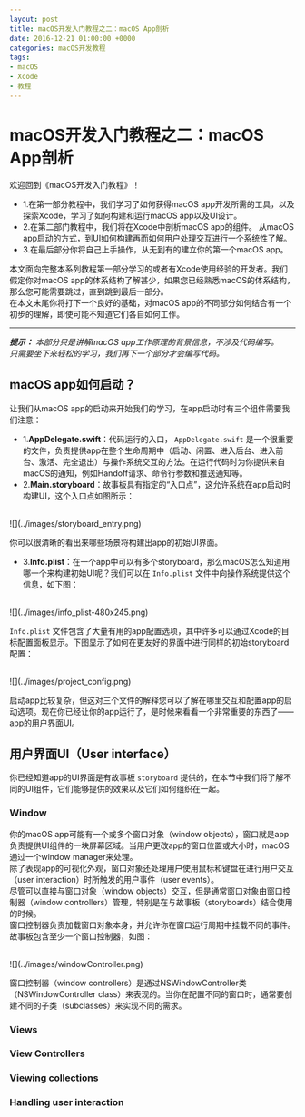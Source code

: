 ```yaml
---
layout: post
title: macOS开发入门教程之二：macOS App剖析
date: 2016-12-21 01:00:00 +0000
categories: macOS开发教程
tags:
- macOS
- Xcode
- 教程
---
```

# macOS开发入门教程之二：macOS App剖析
欢迎回到《macOS开发入门教程》！
- 1.在第一部分教程中，我们学习了如何获得macOS app开发所需的工具，以及探索Xcode，学习了如何构建和运行macOS app以及UI设计。  
- 2.在第二部门教程中，我们将在Xcode中剖析macOS app的组件。 从macOS app启动的方式，到UI如何构建再而如何用户处理交互进行一个系统性了解。  
- 3.在最后部分你将自己上手操作，从无到有的建立你的第一个macOS app。  

本文面向完整本系列教程第一部分学习的或者有Xcode使用经验的开发者。我们假定你对macOS app的体系结构了解甚少，如果您已经熟悉macOS的体系结构，那么您可能需要跳过，直到跳到最后一部分。  
在本文末尾你将打下一个良好的基础，对macOS app的不同部分如何结合有一个初步的理解，即使可能不知道它们各自如何工作。  

---
***提示：*** *本部分只是讲解macOS app工作原理的背景信息，不涉及代码编写。*  
*只需要坐下来轻松的学习，我们再下一个部分才会编写代码。*  
## macOS app如何启动？
让我们从macOS app的启动来开始我们的学习，在app启动时有三个组件需要我们注意：  
- 1.**AppDelegate.swift**：代码运行的入口， `AppDelegate.swift` 是一个很重要的文件，负责提供app在整个生命周期中（启动、闲置、进入后台、进入前台、激活、完全退出）与操作系统交互的方法。在运行代码时为你提供来自macOS的通知，例如Handoff请求、命令行参数和推送通知等。  
- 2.**Main.storyboard**：故事板具有指定的“入口点”，这允许系统在app启动时构建UI，这个入口点如图所示：  

<br/>  
![](../images/storyboard_entry.png)
<br/>  

你可以很清晰的看出来哪些场景将构建出app的初始UI界面。  
- 3.**Info.plist**：在一个app中可以有多个storyboard，那么macOS怎么知道用哪一个来构建初始UI呢？我们可以在 `Info.plist` 文件中向操作系统提供这个信息，如下图：  

<br/>  
![](../images/info_plist-480x245.png)
<br/>  

`Info.plist` 文件包含了大量有用的app配置选项，其中许多可以通过Xcode的目标配置面板显示。下图显示了如何在更友好的界面中进行同样的初始storyboard配置：  

<br/>  
![](../images/project_config.png)
<br/>  

启动app比较复杂，但这对三个文件的解释您可以了解在哪里交互和配置app的启动选项。现在你已经让你的app运行了，是时候来看看一个非常重要的东西了——app的用户界面UI。  

## 用户界面UI（User interface）
你已经知道app的UI界面是有故事板 `storyboard` 提供的，在本节中我们将了解不同的UI组件，它们能够提供的效果以及它们如何组织在一起。

### Window
你的macOS app可能有一个或多个窗口对象（window objects），窗口就是app负责提供UI组件的一块屏幕区域。当用户更改app的窗口位置或大小时，macOS通过一个window manager来处理。  
除了表现app的可视化外观，窗口对象还处理用户使用鼠标和键盘在进行用户交互（user interaction）时所触发的用户事件（user events）。  
尽管可以直接与窗口对象（window objects）交互，但是通常窗口对象由窗口控制器（window controllers）管理，特别是在与故事板（storyboards）结合使用的时候。  
窗口控制器负责加载窗口对象本身，并允许你在窗口运行周期中挂载不同的事件。  
故事板包含至少一个窗口控制器，如图：  

<br/>  
![](../images/windowController.png)
<br/>  

窗口控制器（window controllers）是通过NSWindowController类（NSWindowController class）来表现的。当你在配置不同的窗口时，通常要创建不同的子类（subclasses）来实现不同的需求。  
### Views
### View Controllers
### Viewing collections
### Handling user interaction
